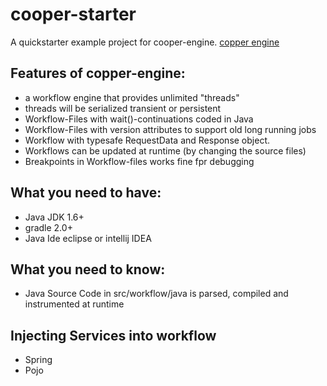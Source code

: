 cooper-starter
==============

A quickstarter example project for cooper-engine.
[copper engine](https://github.com/copper-engine/copper-engine)

Features of copper-engine:
---------------------------
* a workflow engine that provides unlimited "threads" 
* threads will be serialized transient or persistent
* Workflow-Files with wait()-continuations coded in Java
* Workflow-Files with version attributes to support old long running jobs
* Workflow with typesafe RequestData and Response object.
* Workflows can be updated at runtime (by changing the source files)
* Breakpoints in Workflow-files works fine fpr debugging

What you need to have:
----------------------
* Java JDK 1.6+
* gradle 2.0+
* Java Ide eclipse or intellij IDEA

What you need to know:
----------------------

* Java Source Code in src/workflow/java is parsed, compiled and instrumented at runtime

Injecting Services into workflow
--------------------------------
* Spring
* Pojo
